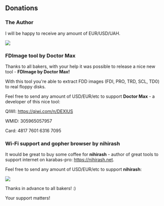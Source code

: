 ## Donations

### The Author

I will be happy to receive any amount of EUR/USD/UAH. 

[![](https://www.paypalobjects.com/en_US/i/btn/btn_donateCC_LG.gif)](https://www.paypal.com/donate/?business=VLPSW86UVSDYA&no_recurring=0&currency_code=USD)

### FDImage tool by Doctor Max

Thanks to all bakers, with your help it was possible to release a nice new tool - **FDImage by Doctor Max!**

With this tool you're able to extract FDD images (FDI, PRO, TRD, SCL, TD0) to real floppy disks.

Feel free to send any amount of USD/EUR/etc to support **Doctor Max** - a developer of this nice tool:

QIWI: https://qiwi.com/n/DEXIUS

WMID: 305965057957

Card: 4817 7601 6316 7095

### Wi-Fi support and gopher browser by nihirash

It would be great to buy some coffee for **nihirash** - author of great tools to support internet on karabas-pro: https://nihirash.net.

Feel free to send any amount of USD/EUR/etc to support **nihirash**:

[![](https://www.paypalobjects.com/en_US/i/btn/btn_donateCC_LG.gif)](https://paypal.me/pinport)


Thanks in advance to all bakers! :)

Your support matters!
